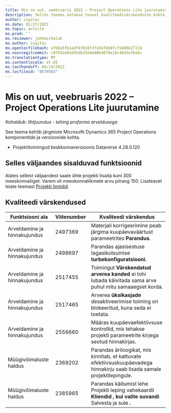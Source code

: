```yaml
---
title: Mis on uut, veebruaris 2022 – Project Operations Lite juurutamine
description: Selles teemas antakse teavet kvaliteedivärskenduste kohta, mis on saadaval Project Operations lite juurutuse 2022. aasta veebruari väljaandes.
author: sigitac
ms.date: 01/27/2021
ms.topic: article
ms.prod: ''
ms.reviewer: johnmichalak
ms.author: sigitac
ms.openlocfilehash: af66a5f61adf4f016f3fa547bbdfc75d06b2711b
ms.sourcegitcommit: c0792bd65d92db25e0e8864879a19c4b93efb10c
ms.translationtype: MT
ms.contentlocale: et-EE
ms.lasthandoff: 04/14/2022
ms.locfileid: "8574563"
---
```

# <a name="whats-new-february-2022---project-operations-lite-deployment"></a>Mis on uut, veebruaris 2022 – Project Operations Lite juurutamine

_Kohaldub: lihtjuurutus - tehing proforma arveldusega_

See teema kehtib järgmiste Microsofti Dynamics 365 Project Operations komponentide ja versioonide kohta.

- Projektitoimingud keskkonnaversioonis Dataverse 4.28.0.120

## <a name="features-included-in-this-release"></a>Selles väljaandes sisalduvad funktsioonid

Alates sellest väljaandest saate ühte projekti lisada kuni 300 meeskonnaliiget. Varem oli meeskonnaliikmete arvu piirang 150. Lisateavet leiate teemast [Projekti limiidid](../../project-management/create-wbs.md#project-limitations).

## <a name="quality-updates"></a>Kvaliteedi värskendused

| Funktsiooni ala | Viitenumber | Kvaliteedi värskendus |
| --- | --- | --- |
| Arveldamine ja hinnakujundus | 2497369 | Materjali korrigeerimine peab järgima kuupäevaväärtust parameetrites **Parandus**. |
| Arveldamine ja hinnakujundus | 2498697 | Parandas ajasisestuse tagasikutsumise **turbekonfiguratsiooni**. |
| Arveldamine ja hinnakujundus | 2517455 | Toimingut **Värskendatud arverea kanded** ei tohi lubada käivitada sama arve puhul mitu samaaegset korda. |
| Arveldamine ja hinnakujundus | 2517465 | Arverea **üksikasjade** desaktiveerimise toiming on blokeeritud, kuna seda ei toetata. |
| Arveldamine ja hinnakujundus | 2556660 | Määras kuupäevaefektiivsuse kontrollid, mis tehakse projekti parameetrite kirjega seotud hinnakirjas. |
|   Müügivõimaluste haldus | 2369202 | Parandas äriloogikat, mis kinnitab, et kattuvate efektiivsuskuupäevadega hinnakirju saab lisada samale projektilepingule. |
|   Müügivõimaluste haldus | 2385965 | Parandas käitumist lehe Projekti leping vahekaardil **Kliendid** **, kui valite suvandi** Salvesta ja sule **.** |
